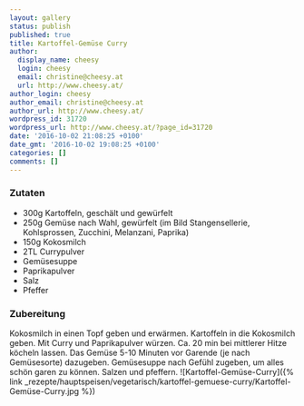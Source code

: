 ```yaml
---
layout: gallery
status: publish
published: true
title: Kartoffel-Gemüse Curry
author:
  display_name: cheesy
  login: cheesy
  email: christine@cheesy.at
  url: http://www.cheesy.at/
author_login: cheesy
author_email: christine@cheesy.at
author_url: http://www.cheesy.at/
wordpress_id: 31720
wordpress_url: http://www.cheesy.at/?page_id=31720
date: '2016-10-02 21:08:25 +0100'
date_gmt: '2016-10-02 19:08:25 +0100'
categories: []
comments: []
---
```

### Zutaten
* 300g Kartoffeln, geschält und gewürfelt
* 250g Gemüse nach Wahl, gewürfelt (im Bild Stangensellerie, Kohlsprossen, Zucchini, Melanzani, Paprika)
* 150g Kokosmilch
* 2TL Currypulver
* Gemüsesuppe
* Paprikapulver
* Salz
* Pfeffer
### Zubereitung
Kokosmilch in einen Topf geben und erwärmen. Kartoffeln in die Kokosmilch geben. Mit Curry und Paprikapulver würzen. Ca. 20 min bei mittlerer Hitze köcheln lassen. Das Gemüse 5-10 Minuten vor Garende (je nach Gemüsesorte) dazugeben. Gemüsesuppe nach Gefühl zugeben, um alles schön garen zu können. Salzen und pfeffern.
![Kartoffel-Gemüse-Curry]({% link _rezepte/hauptspeisen/vegetarisch/kartoffel-gemuese-curry/Kartoffel-Gemüse-Curry.jpg %})
